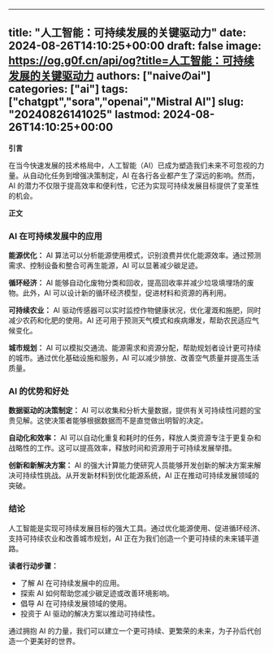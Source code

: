 
---
title: "人工智能：可持续发展的关键驱动力"
date: 2024-08-26T14:10:25+00:00
draft: false
image: https://og.g0f.cn/api/og?title=人工智能：可持续发展的关键驱动力
authors: ["naiveのai"]
categories: ["ai"]
tags: ["chatgpt","sora","openai","Mistral AI"]
slug: "20240826141025"
lastmod: 2024-08-26T14:10:25+00:00
---
**引言**

在当今快速发展的技术格局中，人工智能（AI）已成为塑造我们未来不可忽视的力量。从自动化任务到增强决策制定，AI 在各行各业都产生了深远的影响。然而，AI 的潜力不仅限于提高效率和便利性，它还为实现可持续发展目标提供了变革性的机会。

**正文**

### AI 在可持续发展中的应用

**能源优化：**
AI 算法可以分析能源使用模式，识别浪费并优化能源效率。通过预测需求、控制设备和整合可再生能源，AI 可以显著减少碳足迹。

**循环经济：**
AI 能够自动化废物分类和回收，提高回收率并减少垃圾填埋场的废物。此外，AI 可以设计新的循环经济模型，促进材料和资源的再利用。

**可持续农业：**
AI 驱动传感器可以实时监控作物健康状况，优化灌溉和施肥，同时减少农药和化肥的使用。AI 还可用于预测天气模式和疾病爆发，帮助农民适应气候变化。

**城市规划：**
AI 可以模拟交通流、能源需求和资源分配，帮助规划者设计更可持续的城市。通过优化基础设施和服务，AI 可以减少排放、改善空气质量并提高生活质量。

### AI 的优势和好处

**数据驱动的决策制定：**
AI 可以收集和分析大量数据，提供有关可持续性问题的宝贵见解。这使决策者能够根据数据而不是直觉做出明智的决定。

**自动化和效率：**
AI 可以自动化重复和耗时的任务，释放人类资源专注于更复杂和战略性的工作。这可以提高效率，释放时间和资源用于可持续发展举措。

**创新和新解决方案：**
AI 的强大计算能力使研究人员能够开发创新的解决方案来解决可持续性挑战。从开发新材料到优化能源系统，AI 正在推动可持续发展领域的突破。

### 结论

人工智能是实现可持续发展目标的强大工具。通过优化能源使用、促进循环经济、支持可持续农业和改善城市规划，AI 正在为我们创造一个更可持续的未来铺平道路。

**读者行动步骤：**

* 了解 AI 在可持续发展中的应用。
* 探索 AI 如何帮助您减少碳足迹或改善环境影响。
* 倡导 AI 在可持续发展领域的使用。
* 投资于 AI 驱动的解决方案以推动可持续性。

通过拥抱 AI 的力量，我们可以建立一个更可持续、更繁荣的未来，为子孙后代创造一个更美好的世界。